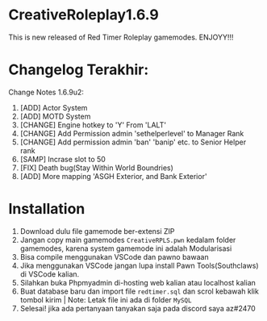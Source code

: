 # CreativeRoleplay1.6.9
This is new released of Red Timer Roleplay gamemodes. ENJOYY!!!

# Changelog Terakhir:
Change Notes 1.6.9u2:
1. [ADD] Actor System
2. [ADD] MOTD System
3. [CHANGE] Engine hotkey to 'Y' From 'LALT'
4. [CHANGE] Add Permission admin 'sethelperlevel' to Manager Rank
5. [CHANGE] Add permission admin 'ban' 'banip' etc. to Senior Helper rank
6. [SAMP] Incrase slot to 50
7. [FIX] Death bug(Stay Within World Boundries)
8. [ADD] More mapping 'ASGH Exterior, and Bank Exterior'

# Installation
1. Download dulu file gamemode ber-extensi ZIP
2. Jangan copy main gamemodes `CreativeRPLS.pwn` kedalam folder gamemodes, karena system gamemode ini adalah Modularisasi
3. Bisa compile menggunakan VSCode dan pawno bawaan
4. Jika menggunakan VSCode jangan lupa install Pawn Tools(Southclaws) di VSCode kalian.
5. Silahkan buka Phpmyadmin di-hosting web kalian atau localhost kalian
6. Buat database baru dan import file `redtimer.sql` dan scrol kebawah klik tombol kirim | Note: Letak file ini ada di folder `MySQL`
7. Selesai! jika ada pertanyaan tanyakan saja pada discord saya az#2470
